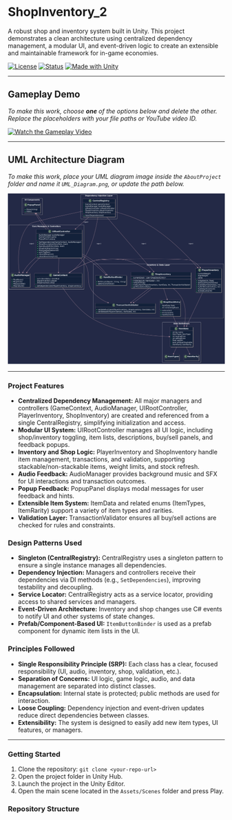 # ShopInventory_2

A robust shop and inventory system built in Unity. This project demonstrates a clean architecture using centralized dependency management, a modular UI, and event-driven logic to create an extensible and maintainable framework for in-game economies.

[![License](https://img.shields.io/badge/license-MIT-green.svg)](LICENSE)
[![Status](https://img.shields.io/badge/status-in--progress-yellow.svg)]()
[![Made with Unity](https://img.shields.io/badge/engine-Unity-black.svg?logo=unity)]()

---

## Gameplay Demo

*To make this work, choose **one** of the options below and delete the other. Replace the placeholders with your file paths or YouTube video ID.*

[![Watch the Gameplay Video](https://img.youtube.com/vi/4PXhIu0BPcE&t=58s/0.jpg)](https://www.youtube.com/watch?v=4PXhIu0BPcE&t=58s)

---

## UML Architecture Diagram

*To make this work, place your UML diagram image inside the `AboutProject` folder and name it `UML_Diagram.png`, or update the path below.*

![UML Diagram](https://github.com/salara-mirza/Test/blob/main/Shop_InventoryUML.png)

---

### Project Features

*   **Centralized Dependency Management:** All major managers and controllers (GameContext, AudioManager, UIRootController, PlayerInventory, ShopInventory) are created and referenced from a single CentralRegistry, simplifying initialization and access.
*   **Modular UI System:** UIRootController manages all UI logic, including shop/inventory toggling, item lists, descriptions, buy/sell panels, and feedback popups.
*   **Inventory and Shop Logic:** PlayerInventory and ShopInventory handle item management, transactions, and validation, supporting stackable/non-stackable items, weight limits, and stock refresh.
*   **Audio Feedback:** AudioManager provides background music and SFX for UI interactions and transaction outcomes.
*   **Popup Feedback:** PopupPanel displays modal messages for user feedback and hints.
*   **Extensible Item System:** ItemData and related enums (ItemTypes, ItemRarity) support a variety of item types and rarities.
*   **Validation Layer:** TransactionValidator ensures all buy/sell actions are checked for rules and constraints.

### Design Patterns Used

*   **Singleton (CentralRegistry):** CentralRegistry uses a singleton pattern to ensure a single instance manages all dependencies.
*   **Dependency Injection:** Managers and controllers receive their dependencies via DI methods (e.g., `SetDependencies`), improving testability and decoupling.
*   **Service Locator:** CentralRegistry acts as a service locator, providing access to shared services and managers.
*   **Event-Driven Architecture:** Inventory and shop changes use C# events to notify UI and other systems of state changes.
*   **Prefab/Component-Based UI:** `ItemButtonBinder` is used as a prefab component for dynamic item lists in the UI.

### Principles Followed

*   **Single Responsibility Principle (SRP):** Each class has a clear, focused responsibility (UI, audio, inventory, shop, validation, etc.).
*   **Separation of Concerns:** UI logic, game logic, audio, and data management are separated into distinct classes.
*   **Encapsulation:** Internal state is protected; public methods are used for interaction.
*   **Loose Coupling:** Dependency injection and event-driven updates reduce direct dependencies between classes.
*   **Extensibility:** The system is designed to easily add new item types, UI features, or managers.

---

### Getting Started

1.  Clone the repository: `git clone <your-repo-url>`
2.  Open the project folder in Unity Hub.
3.  Launch the project in the Unity Editor.
4.  Open the main scene located in the `Assets/Scenes` folder and press Play.

### Repository Structure

